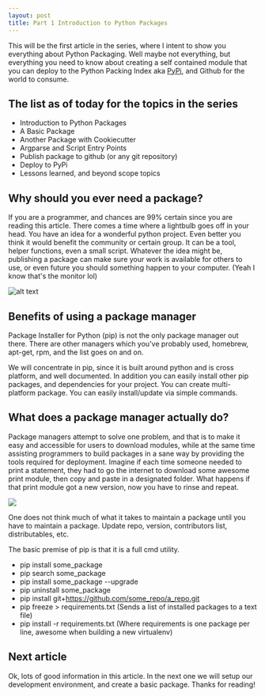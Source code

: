 ```yaml
---
layout: post
title: Part 1 Introduction to Python Packages
---
```


This will be the first article in the series, where I intent to show you everything about Python Packaging. Well maybe not everything, but everything you need to know about creating a self contained module that you can deploy to the Python Packing Index aka [PyPi](https://pypi.org/), and Github for the world to consume.

## The list as of today for the topics in the series
- Introduction to Python Packages
- A Basic Package
- Another Package with Cookiecutter
- Argparse and Script Entry Points
- Publish package to github (or any git repository)
- Deploy to PyPi
- Lessons learned, and beyond scope topics

## Why should you ever need a package?
If you are a programmer, and chances are 99% certain since you are reading this article. There comes a time where a lightbulb goes off in your head. You have an idea for a wonderful python project. Even better you think it would benefit the community or certain group. It can be a tool, helper functions, even a small script. Whatever the idea might be, publishing a package can make sure your work is available for others to use, or even future you should something happen to your computer. (Yeah I know that's the monitor lol)

![alt text](https://media.giphy.com/media/S7u66urzxc2J2/giphy.gif)

## Benefits of using a package manager
Package Installer for Python (pip) is not the only package manager out there. There are other managers which you've probably used, homebrew, apt-get, rpm, and the list goes on and on. 

We will concentrate in pip, since it is built around python and is cross platform, and well documented. In addition you can easily install other pip packages, and dependencies for your project. You can create multi-platform package. You can easily install/update via simple commands.

## What does a package manager actually do?
Package managers attempt to solve one problem, and that is to make it easy and accessible for users to download modules, while at the same time assisting programmers to build packages in a sane way by providing the tools required for deployment. Imagine if each time someone needed to print a statement, they had to go the internet to download some awesome print module, then copy and paste in a designated folder. What happens if that print module got a new version, now you have to rinse and repeat.

![](https://media.giphy.com/media/3nFKBN97bDwli/giphy.gif)

One does not think much of what it takes to maintain a package until you have to maintain a package. Update repo, version, contributors list, distributables, etc.

The basic premise of pip is that it is a full cmd utility.
- pip install some_package
- pip search some_package
- pip install some_package --upgrade
- pip uninstall some_package
- pip install git+https://github.com/some_repo/a_repo.git
- pip freeze > requirements.txt (Sends a list of installed packages to a text file)
- pip install -r requirements.txt (Where requirements is one package per line, awesome when building a new virtualenv)

## Next article
Ok, lots of good information in this article. In the next one we will setup our development environment, and create a basic package. Thanks for reading!
